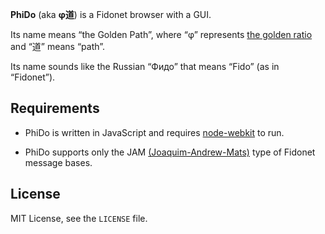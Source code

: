 **PhiDo** (aka **φ道**) is a Fidonet browser with a GUI.

Its name means “the Golden Path”, where “φ” represents [the golden ratio](http://en.wikipedia.org/wiki/Golden_ratio) and “道” means “path”.

Its name sounds like the Russian “Фидо” that means “Fido” (as in “Fidonet”).

## Requirements

* PhiDo is written in JavaScript and requires [node-webkit](https://github.com/rogerwang/node-webkit) to run.

* PhiDo supports only the JAM [(Joaquim-Andrew-Mats)](http://groups.google.com/group/fido7.ru.ftn.develop/msg/e2f5486f80394418) type of Fidonet message bases.

## License

MIT License, see the `LICENSE` file.